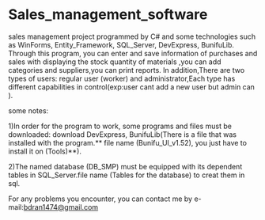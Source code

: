 # Sales_management_software
sales management project programmed by C# and some technologies such as WinForms, Entity_Framework, SQL_Server, DevExpress, BunifuLib.
Through this program, you can enter and save information of purchases and sales with displaying the stock quantity of materials ,you can add categories and suppliers,you can print reports. In addition,There are two types of users: regular user (worker) and administrator,Each type has different capabilities in control(exp:user cant add a new user but admin can ).  

some notes:

1)In order for the program to work, some programs and files must be downloaded: download DevExpress, BunifuLib(There is a file that was installed with the program.** file name (Bunifu_UI_v1.52), you just have to install it on (Tools)**).

2)The named database (DB_SMP) must be equipped with its dependent tables in SQL_Server.file name (Tables for the database) to creat them in sql.


For any problems you encounter, you can contact me by e-mail:bdran1474@gmail.com
